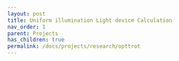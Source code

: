 ```yaml
---
layout: post
title: Uniform illumination Light device Calculation
nav_order: 1
parent: Projects
has_children: true
permalink: /docs/projects/research/opttrot
---
```

